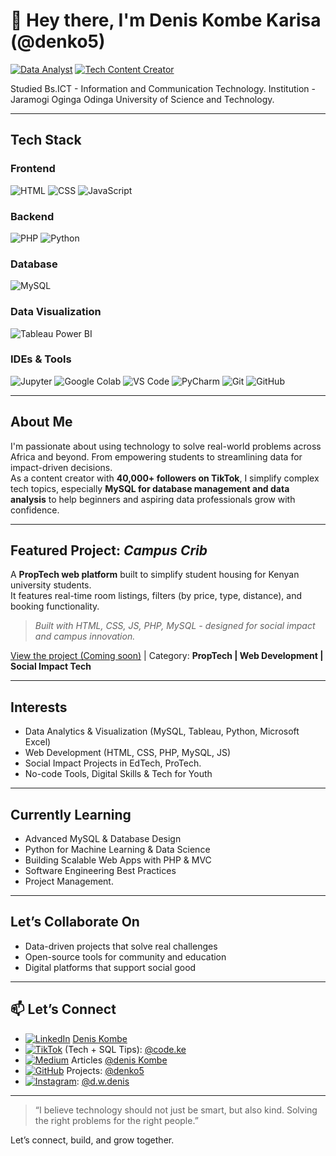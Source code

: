 # 👋 Hey there, I'm Denis Kombe Karisa (@denko5)

[![Data Analyst](https://img.shields.io/badge/Data%20Analyst-228BE6?style=for-the-badge&logo=data&logoColor=white)]()
[![Tech Content Creator](https://img.shields.io/badge/Tech%20Content%20Creator-000000?style=for-the-badge&logo=tiktok&logoColor=white)]()

 
Studied Bs.ICT - Information and Communication Technology. 
Institution - Jaramogi Oginga Odinga University of Science and Technology. 

---

## Tech Stack

### Frontend

![HTML](https://img.shields.io/badge/HTML5-E34F26?style=for-the-badge&logo=html5&logoColor=white)
![CSS](https://img.shields.io/badge/CSS3-1572B6?style=for-the-badge&logo=css3&logoColor=white)
![JavaScript](https://img.shields.io/badge/JavaScript-F7DF1E?style=for-the-badge&logo=javascript&logoColor=black)

### Backend

![PHP](https://img.shields.io/badge/PHP-777BB4?style=for-the-badge&logo=php&logoColor=white)
![Python](https://img.shields.io/badge/Python-3776AB?style=for-the-badge&logo=python&logoColor=white)

### Database

![MySQL](https://img.shields.io/badge/MySQL-005C84?style=for-the-badge&logo=mysql&logoColor=white)

### Data Visualization

![Tableau](https://img.shields.io/badge/Tableau-E97627?style=for-the-badge&logo=tableau&logoColor=white)
Power BI

### IDEs & Tools

![Jupyter](https://img.shields.io/badge/Jupyter-F37626?style=for-the-badge&logo=jupyter&logoColor=white)
![Google Colab](https://img.shields.io/badge/Google%20Colab-F9AB00?style=for-the-badge&logo=googlecolab&logoColor=white)
![VS Code](https://img.shields.io/badge/VS%20Code-007ACC?style=for-the-badge&logo=visual-studio-code&logoColor=white)
![PyCharm](https://img.shields.io/badge/PyCharm-000000?style=for-the-badge&logo=pycharm&logoColor=white)
![Git](https://img.shields.io/badge/Git-F05032?style=for-the-badge&logo=git&logoColor=white)
![GitHub](https://img.shields.io/badge/GitHub-181717?style=for-the-badge&logo=github&logoColor=white)

---


## About Me  
I'm passionate about using technology to solve real-world problems across Africa and beyond. From empowering students to streamlining data for impact-driven decisions.  
As a content creator with **40,000+ followers on TikTok**, I simplify complex tech topics, especially **MySQL for database management and data analysis** to help beginners and aspiring data professionals grow with confidence.

---

## Featured Project: *Campus Crib*  
 A **PropTech web platform** built to simplify student housing for Kenyan university students.  
It features real-time room listings, filters (by price, type, distance), and booking functionality.

> *Built with HTML, CSS, JS, PHP, MySQL - designed for social impact and campus innovation.*

[View the project (Coming soon)](#) | Category: **PropTech | Web Development | Social Impact Tech**


---

## Interests  
- Data Analytics & Visualization (MySQL, Tableau, Python, Microsoft Excel) 
- Web Development (HTML, CSS, PHP, MySQL, JS)  
- Social Impact Projects in EdTech, ProTech.  
- No-code Tools, Digital Skills & Tech for Youth  

---


## Currently Learning  
- Advanced MySQL & Database Design   
- Python for Machine Learning & Data Science  
- Building Scalable Web Apps with PHP & MVC  
- Software Engineering Best Practices
- Project Management.

---

## Let’s Collaborate On  
- Data-driven projects that solve real challenges  
- Open-source tools for community and education  
- Digital platforms that support social good  

---

## 📫 Let’s Connect  
- [![LinkedIn](https://img.shields.io/badge/LinkedIn-0077B5?style=for-the-badge&logo=linkedin&logoColor=white)](https://www.linkedin.com/in/deniskombe/) [Denis Kombe](https://www.linkedin.com/in/deniskombe/)  
- [![TikTok](https://img.shields.io/badge/TikTok-000000?style=for-the-badge&logo=tiktok&logoColor=white)](https://www.tiktok.com/@code.ke) (Tech + SQL Tips): [@code.ke](https://www.tiktok.com/@code.ke)  
- [![Medium](https://img.shields.io/badge/Medium-000000?style=for-the-badge&logo=medium&logoColor=white)](https://medium.com/@deniskombe5)
 Articles [@denis Kombe](https://medium.com/@deniskombe5)  
- [![GitHub](https://img.shields.io/badge/GitHub-181717?style=for-the-badge&logo=github&logoColor=white)](https://github.com/denko5) Projects: [@denko5](https://github.com/denko5)
- [![Instagram](https://img.shields.io/badge/Instagram-E4405F?style=for-the-badge&logo=instagram&logoColor=white)](https://www.instagram.com/d.w.denis): [@d.w.denis](https://www.instagram.com/d.w.denis) 

---

> “I believe technology should not just be smart, but also kind. Solving the right problems for the right people.”

Let’s connect, build, and grow together.

